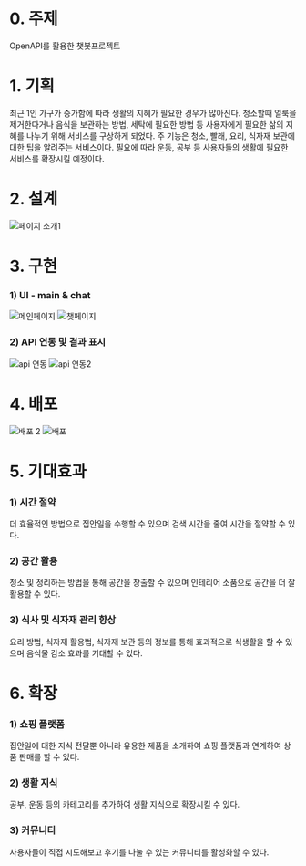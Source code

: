 # 0. 주제
OpenAPI를 활용한 챗봇프로젝트

# 1. 기획
최근 1인 가구가 증가함에 따라 생활의 지혜가 필요한 경우가 많아진다. 청소할때 얼룩을 제거한다거나 음식을 보관하는 방법, 세탁에 필요한 방법 등 사용자에게 필요한 삶의 지혜를 나누기 위해 서비스를 구상하게 되었다. 주 기능은 청소, 빨래, 요리, 식자재 보관에 대한 팁을 알려주는 서비스이다. 필요에 따라 운동, 공부 등 사용자들의 생활에 필요한 서비스를 확장시킬 예정이다.

# 2. 설계
![페이지 소개1](https://github.com/jkhwang150/useChatGPT/assets/75780140/172127eb-e43e-45b3-881a-7da64a3afd65)

# 3. 구현
### 1) UI - main & chat
![메인페이지](https://github.com/jkhwang150/useChatGPT/assets/75780140/e18d5f36-7b24-4282-ad8e-7ebe3cd8c3b0)
![챗페이지](https://github.com/jkhwang150/useChatGPT/assets/75780140/4eb7b6c2-e9f1-4877-9f3c-304c25da2c97)

### 2) API 연동 및 결과 표시
![api 연동](https://github.com/jkhwang150/useChatGPT/assets/75780140/df9beb97-8c67-47aa-8c32-8d39fb8ee52a)
![api 연동2](https://github.com/jkhwang150/useChatGPT/assets/75780140/08987767-9f96-4870-8a88-b282bebfbe9b)

# 4. 배포
![배포 2](https://github.com/jkhwang150/useChatGPT/assets/75780140/828de000-0bb1-40dc-bcc7-2525d72164cd)
![배포](https://github.com/jkhwang150/useChatGPT/assets/75780140/57063c88-ad49-4230-a99f-2deb4fa7b271)

# 5. 기대효과
### 1) 시간 절약
 더 효율적인 방법으로 집안일을 수행할 수 있으며 검색 시간을 줄여 시간을 절약할 수 있다.
### 2) 공간 활용
 청소 및 정리하는 방법을 통해 공간을 창출할 수 있으며 인테리어 소품으로 공간을 더 잘 활용할 수 있다.
### 3) 식사 및 식자재 관리 향상
 요리 방법, 식자재 활용법, 식자재 보관 등의 정보를 통해 효과적으로 식생활을 할 수 있으며 음식물 감소 효과를 기대할 수 있다.

# 6. 확장
### 1) 쇼핑 플랫폼
 집안일에 대한 지식 전달뿐 아니라 유용한 제품을 소개하여 쇼핑 플랫폼과 연계하여 상품 판매를 할 수 있다.
### 2) 생활 지식
 공부, 운동 등의 카테고리를 추가하여 생활 지식으로 확장시킬 수 있다.
### 3) 커뮤니티
 사용자들이 직접 시도해보고 후기를 나눌 수 있는 커뮤니티를 활성화할 수 있다.
